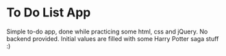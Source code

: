 # To Do List App

Simple to-do app, done while practicing some html, css and jQuery. No backend provided. Initial values are filled with some Harry Potter saga stuff :)